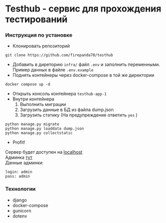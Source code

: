 # Testhub - сервис для прохождения тестирований

### Инструкция по установке
- Клонировать репозиторий
```
git clone https://github.com/firepanda70/testhub
```
- Добавить в диреторию ```infra/``` файл ```.env``` и заполнить переменными. Пример данных в файле ```.env.example```
- Поднять контейнеры через docker-compose в той же директории
```
docker compose up -d
```
- Открыть консоль контейнера ```testhub-app-1```
- Внутри контейнера
  1. Выполнить миграции
  2. Загрузить данные в БД из файла dump.json
  3. Загрузить статику (На предупреждение ответить ```yes``` )
```
python manage.py migrate
python manage.py loaddata dump.json
python manage.py collectstatic
```
- Profit!

Сервер будет доступен на [localhost](http://localhost/)<br>
Админка [тут](http://localhost/admin/)<br>
Данные админки:
```
login: admin
pass: admin
```

### Технологии
- django
- docker-compose
- gunicorn
- dotenv
